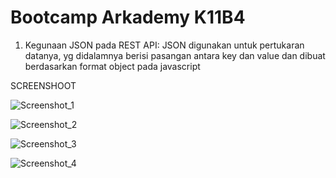 # Bootcamp Arkademy K11B4

1. Kegunaan JSON pada REST API: JSON digunakan untuk pertukaran datanya, yg didalamnya berisi pasangan antara key dan value dan dibuat berdasarkan format object pada javascript

SCREENSHOOT

![Screenshot_1](https://user-images.githubusercontent.com/33283502/61579735-44f37b00-ab33-11e9-836b-c48057fdf2fc.png)

![Screenshot_2](https://user-images.githubusercontent.com/33283502/61579744-65233a00-ab33-11e9-90ee-892163631245.png)

![Screenshot_3](https://user-images.githubusercontent.com/33283502/61579747-6ce2de80-ab33-11e9-9054-72d9d4c4ddd1.png)

![Screenshot_4](https://user-images.githubusercontent.com/33283502/61579753-7704dd00-ab33-11e9-89d7-7d05bc40ae5c.png)
